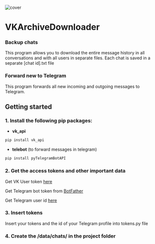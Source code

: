 ![cover](https://github.com/RabbitsInIT/VKArchiveDownloader/assets/72883689/a8ab9bc0-7f15-4156-a581-1206f690f023)
# VKArchiveDownloader
### Backup chats
This program allows you to download the entire message history in all conversations and with all users in separate files. Each chat is saved in a separate [chat id].txt file
### Forward new to Telegram
This program forwards all new incoming and outgoing messages to Telegram.
## Getting started
### 1. Install the following pip packages:
- **vk_api**
```bash
pip install vk_api
```
- **telebot** (to forward messages in telegram)
```bash
pip install pyTelegramBotAPI
```
### 2. Get the access tokens and other important data
Get VK User token [here](https://vkhost.github.io/)

Get Telegram bot token from [BotFather](https://telegram.me/BotFather)

Get Telegram user id [here](https://t.me/userinfobot)
### 3. Insert tokens
Insert your tokens and the id of your Telegram profile into tokens.py file
### 4. Create the /data/chats/ in the project folder
